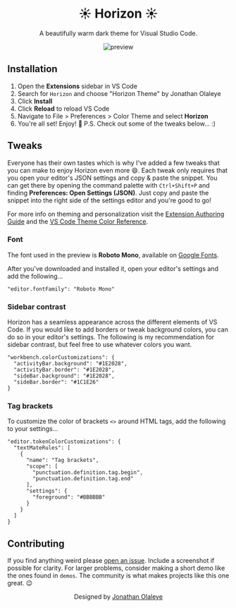<div align="center">

# ☀️ Horizon ☀️

A beautifully warm dark theme for Visual Studio Code.

![preview](https://i.imgur.com/Bwqnpp6.png)

</div>

## Installation

1. Open the **Extensions** sidebar in VS Code
2. Search for `Horizon` and choose "Horizon Theme" by Jonathan Olaleye
3. Click **Install**
4. Click **Reload** to reload VS Code
5. Navigate to File > Preferences > Color Theme and select **Horizon**
6. You're all set! Enjoy! 🎉 P.S. Check out some of the tweaks below... :)

## Tweaks

Everyone has their own tastes which is why I've added a few tweaks that you can make to enjoy Horizon even more 😄. Each tweak only requires that you open your editor's JSON settings and copy & paste the snippet. You can get there by opening the command palette with `Ctrl+Shift+P` and finding **Preferences: Open Settings (JSON)**. Just copy and paste the snippet into the right side of the settings editor and you're good to go!

For more info on theming and personalization visit the [Extension Authoring Guide](https://code.visualstudio.com/docs/extensions/themes-snippets-colorizers) and the [VS Code Theme Color Reference](https://code.visualstudio.com/docs/getstarted/theme-color-reference).

### Font
The font used in the preview is **Roboto Mono**, available on [Google Fonts](https://fonts.google.com/specimen/Roboto+Mono).

After you've downloaded and installed it, open your editor's settings and add the following...
```
"editor.fontFamily": "Roboto Mono"
```

### Sidebar contrast
Horizon has a seamless appearance across the different elements of VS Code. If you would like to add borders or tweak background colors, you can do so in your editor's settings. The following is my recommendation for sidebar contrast, but feel free to use whatever colors you want.
```
"workbench.colorCustomizations": {
  "activityBar.background": "#1E2028",
  "activityBar.border": "#1E2028",
  "sideBar.background": "#1E2028",
  "sideBar.border": "#1C1E26"
}
```

### Tag brackets
To customize the color of brackets `<>` around HTML tags, add the following to your settings...
```
"editor.tokenColorCustomizations": {
  "textMateRules": [
    {
      "name": "Tag brackets",
      "scope": [
        "punctuation.definition.tag.begin",
        "punctuation.definition.tag.end"
      ],
      "settings": {
        "foreground": "#BBBBBB"
      }
    }
  ]
}
```

## Contributing

If you find anything weird please [open an issue](https://github.com/jolaleye/horizon-theme-vscode/issues). Include a screenshot if possible for clarity. For larger problems, consider making a short demo like the ones found in `demos`. The community is what makes projects like this one great. 😉

<div align="center">

Designed by [Jonathan Olaleye](https://github.com/jolaleye)

</div>
